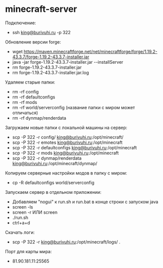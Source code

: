 # minecraft-server

Подключение:
- ssh king@burivuhi.ru -p 322

Обновление версии forge:
- wget https://maven.minecraftforge.net/net/minecraftforge/forge/1.19.2-43.3.7/forge-1.19.2-43.3.7-installer.jar
- java -jar forge-1.19.2-43.3.7-installer.jar --installServer
- rm forge-1.19.2-43.3.7-installer.jar
- rm forge-1.19.2-43.3.7-installer.jar.log

Удаляем старые папки:
- rm -rf config
- rm -rf defaultconfigs
- rm -rf mods
- rm -rf world/serverconfig (название папки с миром может отличаться)
- rm -rf dynmap/renderdata

Загружаем новые папки с локальной машины на сервер:
- scp -P 322 -r config/ king@burivuhi.ru:/opt/minecraft/
- scp -P 322 -r emotes king@burivuhi.ru:/opt/minecraft
- scp -P 322 -r defaultconfigs king@burivuhi.ru:/opt/minecraft
- scp -P 322 -r mods king@burivuhi.ru:/opt/minecraft
- scp -P 322 -r dynmap/renderdata king@burivuhi.ru:/opt/minecraft/dynmap/




Копируем серверные настройки модов в папку с миром:
- cp -R defaultconfigs world/serverconfig

Запускаем сервер в отдельном приложении:
- Добавляем "nogui" к run.sh и run.bat в конце строки с запуском java
- screen -ls
- screen -r ИЛИ screen
- ./run.sh
- ctrl+a+d

Скачать логи:
- scp -P 322 -r king@burivuhi.ru:/opt/minecraft/logs/ .

Порт для карты мира:
- 81.90.181.11:25565

